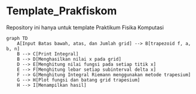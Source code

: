 # Template_Prakfiskom
Repository ini hanya untuk template Praktikum Fisika Komputasi
```mermaid
graph TD
    A[Input Batas bawah, atas, dan Jumlah grid] --> B[trapezoid f, a, b, n]
    B --> C[Print Integral]
    B --> D[Menghasilkan nilai x pada grid]
    D --> E[Menghitung nilai fungsi pada setiap titik x]
    E --> F[Menghitung lebar setiap subinterval delta x]
    F --> G[Menghitung Integral Riemann menggunakan metode trapesium]
    G --> H[Plot fungsi dan batang grid trapesium]
    H --> I[Menampilkan hasil]
```
